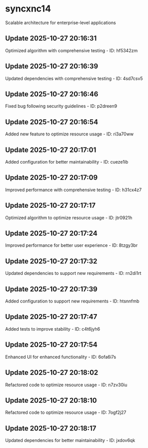 # syncxnc14
Scalable architecture for enterprise-level applications

## Update 2025-10-27 20:16:31
Optimized algorithm with comprehensive testing - ID: hf5342zm


## Update 2025-10-27 20:16:39
Updated dependencies with comprehensive testing - ID: 4sd7csv5


## Update 2025-10-27 20:16:46
Fixed bug following security guidelines - ID: p2dreen9


## Update 2025-10-27 20:16:54
Added new feature to optimize resource usage - ID: ri3a70ww


## Update 2025-10-27 20:17:01
Added configuration for better maintainability - ID: cueze1ib


## Update 2025-10-27 20:17:09
Improved performance with comprehensive testing - ID: h31cx4z7


## Update 2025-10-27 20:17:17
Optimized algorithm to optimize resource usage - ID: jtr0921h


## Update 2025-10-27 20:17:24
Improved performance for better user experience - ID: 8tzgy3br


## Update 2025-10-27 20:17:32
Updated dependencies to support new requirements - ID: rn2di1rt


## Update 2025-10-27 20:17:39
Added configuration to support new requirements - ID: htsnnfmb


## Update 2025-10-27 20:17:47
Added tests to improve stability - ID: c4t6jyh6


## Update 2025-10-27 20:17:54
Enhanced UI for enhanced functionality - ID: 6ofa6i7s


## Update 2025-10-27 20:18:02
Refactored code to optimize resource usage - ID: n7zv30iu


## Update 2025-10-27 20:18:10
Refactored code to optimize resource usage - ID: 7ogf2j27


## Update 2025-10-27 20:18:17
Updated dependencies for better maintainability - ID: jxdov6qk

